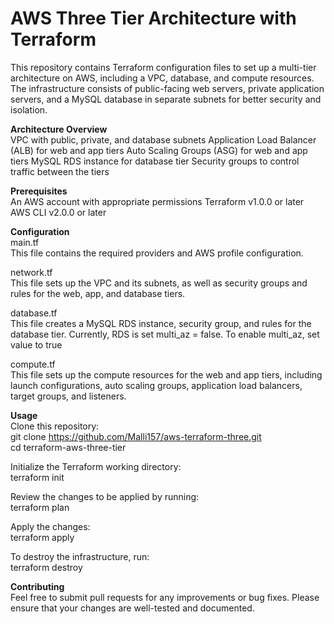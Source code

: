 # AWS Three Tier Architecture with Terraform

This repository contains Terraform configuration files to set up a multi-tier architecture on AWS, including a VPC, database, and compute resources. The infrastructure consists of public-facing web servers, private application servers, and a MySQL database in separate subnets for better security and isolation.

**Architecture Overview**<br>
VPC with public, private, and database subnets
Application Load Balancer (ALB) for web and app tiers
Auto Scaling Groups (ASG) for web and app tiers
MySQL RDS instance for database tier
Security groups to control traffic between the tiers

**Prerequisites**<br>
An AWS account with appropriate permissions
Terraform v1.0.0 or later
AWS CLI v2.0.0 or later

**Configuration**<br>
main.tf<br>
This file contains the required providers and AWS profile configuration.

network.tf<br>
This file sets up the VPC and its subnets, as well as security groups and rules for the web, app, and database tiers.

database.tf<br>
This file creates a MySQL RDS instance, security group, and rules for the database tier.
Currently, RDS is set multi_az = false. To enable multi_az, set value to true<br>

compute.tf<br>
This file sets up the compute resources for the web and app tiers, including launch configurations, auto scaling groups, application load balancers, target groups, and listeners.

**Usage**<br>
Clone this repository:<br>
git clone https://github.com/Malli157/aws-terraform-three.git<br>
cd terraform-aws-three-tier<br>

Initialize the Terraform working directory:<br>
terraform init

Review the changes to be applied by running:<br>
terraform plan

Apply the changes:<br>
terraform apply

To destroy the infrastructure, run:<br>
terraform destroy

**Contributing**<br>
Feel free to submit pull requests for any improvements or bug fixes. Please ensure that your changes are well-tested and documented.